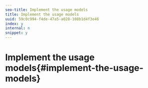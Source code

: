 ```yaml
---
seo-title: Implement the usage models
title: Implement the usage models
uuid: 59c0c994-f4de-47a5-a028-108b1d4f3e46
index: y
internal: n
snippet: y
---
```


# Implement the usage models{#implement-the-usage-models}

